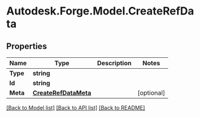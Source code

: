 # Autodesk.Forge.Model.CreateRefData
## Properties

Name | Type | Description | Notes
------------ | ------------- | ------------- | -------------
**Type** | **string** |  | 
**Id** | **string** |  | 
**Meta** | [**CreateRefDataMeta**](CreateRefDataMeta.md) |  | [optional] 

[[Back to Model list]](../README.md#documentation-for-models) [[Back to API list]](../README.md#documentation-for-api-endpoints) [[Back to README]](../README.md)

